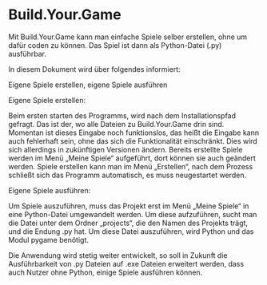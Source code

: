 # Build.Your.Game
Mit Build.Your.Game kann man einfache Spiele selber erstellen, ohne um dafür coden zu können. Das Spiel ist dann als Python-Datei (.py) ausführbar.

In diesem Dokument wird über folgendes informiert:

Eigene Spiele erstellen, eigene Spiele ausführen

Eigene Spiele erstellen:

Beim ersten starten des Programms, wird nach dem Installationspfad gefragt. Das ist der, wo alle Dateien zu Build.Your.Game drin sind. Momentan ist dieses Eingabe noch funktionslos, das heißt die Eingabe kann auch fehlerhaft sein, ohne das sich die Funktionalität einschränkt. Dies wird sich allerdings in zukünftigen Versionen ändern.
Bereits erstellte Spiele werden im Menü „Meine Spiele“ aufgeführt, dort können sie auch geändert werden.
Spiele erstellen kann man im Menü „Erstellen“, nach dem Prozess schließt sich das Programm automatisch, es muss neugestartet werden.

Eigene Spiele ausführen:

Um Spiele auszuführen, muss das Projekt erst im Menü „Meine Spiele“ in eine Python-Datei umgewandelt werden.
Um diese aufzuführen, sucht man die Datei unter dem Ordner „projects“, die den Namen des Projekts trägt, und die Endung .py hat. Um diese Datei auszuführen, wird Python und das Modul pygame benötigt.

Die Anwendung wird stetig weiter entwickelt, so soll in Zukunft die Ausführbarkeit von .py Dateien auf .exe Dateien erweitert werden, dass auch Nutzer ohne Python, einige Spiele ausführen können.
